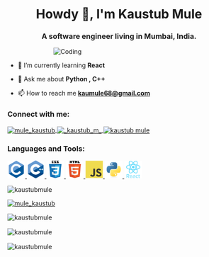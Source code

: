 <br>
<h1 align="center">Howdy 👋, I'm Kaustub Mule</h1>
<h3 align="center">A software engineer living in Mumbai, India.</h3>
<img align="right" alt="Coding" width="400" src="https://media0.giphy.com/media/gf675azxNAz2zDQ1vD/giphy.gif?cid=6c09b952hzeyoudrx19n0i8z8eyy5f152ms965izbpml33ya&rid=giphy.gif&ct=s">
<br>

- 🌱 I’m currently learning **React**

- 💬 Ask me about **Python , C++**

- 📫 How to reach me **kaumule68@gmail.com**

<h3 align="left">Connect with me:</h3>
<p align="left">
  <a href="https://twitter.com/mule_kaustub" target="blank">
    <img align="center" src="https://raw.githubusercontent.com/rahuldkjain/github-profile-readme-generator/master/src/images/icons/Social/twitter.svg" alt="mule_kaustub" height="30" width="40" />
  </a>
  <a href="https://instagram.com/_kaustub_m_" target="blank">
    <img align="center" src="https://raw.githubusercontent.com/rahuldkjain/github-profile-readme-generator/master/src/images/icons/Social/instagram.svg" alt="_kaustub_m_" height="30" width="40" />
  </a>
  <a href="https://www.codechef.com/users/mp70322000207" target="blank">
    <img align="center" src="https://cdn.jsdelivr.net/npm/simple-icons@3.1.0/icons/codechef.svg" alt="kaustub mule" height="30" width="40" />
  </a>
</p>
<h3 align="left">Languages and Tools:</h3>
<p align="left">
  <a href="https://www.cprogramming.com/" target="_blank" rel="noreferrer">
    <img src="https://raw.githubusercontent.com/devicons/devicon/master/icons/c/c-original.svg" alt="c" width="40" height="40" />
  </a>
  <a href="https://www.w3schools.com/cpp/" target="_blank" rel="noreferrer">
    <img src="https://raw.githubusercontent.com/devicons/devicon/master/icons/cplusplus/cplusplus-original.svg" alt="cplusplus" width="40" height="40" />
  </a>
  <a href="https://www.w3schools.com/css/" target="_blank" rel="noreferrer">
    <img src="https://raw.githubusercontent.com/devicons/devicon/master/icons/css3/css3-original-wordmark.svg" alt="css3" width="40" height="40" />
  </a>
  <a href="https://www.w3.org/html/" target="_blank" rel="noreferrer">
    <img src="https://raw.githubusercontent.com/devicons/devicon/master/icons/html5/html5-original-wordmark.svg" alt="html5" width="40" height="40" />
  </a>
  <a href="https://developer.mozilla.org/en-US/docs/Web/JavaScript" target="_blank" rel="noreferrer">
    <img src="https://raw.githubusercontent.com/devicons/devicon/master/icons/javascript/javascript-original.svg" alt="javascript" width="40" height="40" />
  </a>
  <a href="https://www.python.org" target="_blank" rel="noreferrer">
    <img src="https://raw.githubusercontent.com/devicons/devicon/master/icons/python/python-original.svg" alt="python" width="40" height="40" />
  </a>
  <a href="https://reactjs.org/" target="_blank" rel="noreferrer">
    <img src="https://raw.githubusercontent.com/devicons/devicon/master/icons/react/react-original-wordmark.svg" alt="react" width="40" height="40" />
  </a>
</p>
<p align="left"> <img src="https://komarev.com/ghpvc/?username=kaustubmule&label=Profile%20views&color=0e75b6&style=flat" alt="kaustubmule" /> </p>

<p align="left"> <a href="https://twitter.com/mule_kaustub" target="blank"><img src="https://img.shields.io/twitter/follow/mule_kaustub?logo=twitter&style=for-the-badge" alt="mule_kaustub" /></a> </p>
<p><img align="center" src="https://github-readme-stats.vercel.app/api/top-langs?username=kaustubmule&show_icons=true&locale=en&layout=compact" alt="kaustubmule" /></p>

<p><img align="center" src="https://github-readme-stats.vercel.app/api?username=kaustubmule&show_icons=true&locale=en" alt="kaustubmule" /></p>

<p><img align="center" src="https://github-readme-streak-stats.herokuapp.com/?user=kaustubmule&" alt="kaustubmule" /></p>
</p>
